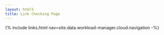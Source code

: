```yaml
---
layout: html5
title: Link Checking Page
---
```

{% include links.html nav=site.data.workload-manager.cloud.navigation -%}
